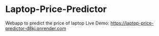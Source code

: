 # Laptop-Price-Predictor
Webapp to predict the price of laptop
Live Demo: https://laptop-price-predictor-d8kj.onrender.com
